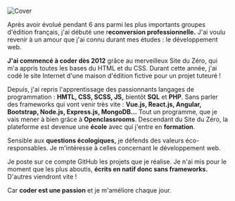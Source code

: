 ![Cover](https://github.com/ClemTeboll/ClemTeboll/main/img/bandeau.png)

Après avoir évolué pendant 6 ans parmi les plus importants groupes d'édition français, j'ai débuté une r**econversion professionnelle.**
J'ai voulu revenir à un amour que j'ai connu durant mes études : le développement web.

**J'ai commencé à coder dès 2012** grâce au merveilleux Site du Zéro, qui m'a appris toutes les bases du HTML et du CSS.
Durant cette année, j'ai codé le site Internet d'une maison d'édition fictive pour un projet tuteuré !

Depuis, j'ai repris l'apprentissage des passionnants langages de programmation : **HMTL, CSS, SCSS, JS,** bientôt **SQL** et **PHP**. Sans parler des frameworks qui vont venir très vite : **Vue.js, React.js, Angular, Bootstrap, Node.js, Express.js, MongoDB…** Tout un programme, que je vais mener à bien grâce à **Openclassrooms**. Descendant du Site du Zéro, la plateforme est devenue une **école** avec qui j'entre en **formation**.

Sensible aux **questions écologiques,** je défends des valeurs éco-responsables. Je m'intéresse à celles concernant le développement web.

Je poste sur ce compte GitHub les projets que je réalise. Je n'ai mis pour le moment que les plus aboutis, **écrits en natif donc sans frameworks.** D'autres viendront vite !

Car **coder est une passion** et je m'améliore chaque jour.


<!--
**ClemTeboll/ClemTeboll** is a ✨ _special_ ✨ repository because its `README.md` (this file) appears on your GitHub profile.

Here are some ideas to get you started:

- 🔭 I’m currently working on ...
- 🌱 I’m currently learning ...
- 👯 I’m looking to collaborate on ...
- 🤔 I’m looking for help with ...
- 💬 Ask me about ...
- 📫 How to reach me: ...
- 😄 Pronouns: ...
- ⚡ Fun fact: ...
-->
